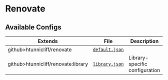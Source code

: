 # Renovate

## Available Configs

| Extends                             | File                      | Description                    |
| ----------------------------------- | ------------------------- | ------------------------------ |
| github>htunnicliff/renovate         | [`default.json`][default] |                                |
| github>htunnicliff/renovate:library | [`library.json`][library] | Library-specific configuration |

[default]: ./default.json
[library]: ./library.json
